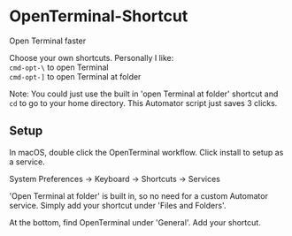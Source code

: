 # OpenTerminal-Shortcut

Open Terminal faster  

Choose your own shortcuts. Personally I like:  
`cmd-opt-\` to open Terminal  
`cmd-opt-]` to open Terminal at folder  

Note: You could just use the built in 'open Terminal at folder' shortcut and `cd` to go to your home directory. This Automator script just saves 3 clicks.  

## Setup

In macOS, double click the OpenTerminal workflow. Click install to setup as a service. 

System Preferences -> Keyboard -> Shortcuts -> Services  

'Open Terminal at folder' is built in, so no need for a custom Automator service. Simply add your shortcut under 'Files and Folders'.  

At the bottom, find OpenTerminal under 'General'. Add your shortcut.